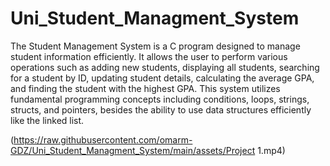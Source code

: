 # Uni_Student_Managment_System
The Student Management System is a C program designed to manage student  information efficiently. It allows the user to perform various operations such as  adding new students, displaying all students, searching for a student by ID,  updating student details, calculating the average GPA, and finding the student  with the highest GPA. 
This system utilizes fundamental programming concepts including conditions,  loops, strings, structs, and pointers, besides the ability to use data structures  efficiently like the linked list. 

(https://raw.githubusercontent.com/omarm-GDZ/Uni_Student_Managment_System/main/assets/Project 1.mp4)
